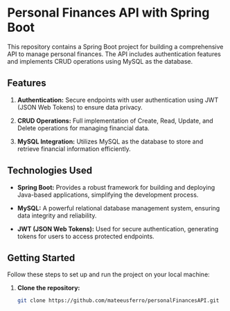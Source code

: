 # Personal Finances API with Spring Boot

This repository contains a Spring Boot project for building a comprehensive API to manage personal finances. The API includes authentication features and implements CRUD operations using MySQL as the database.

## Features

1. **Authentication:** Secure endpoints with user authentication using JWT (JSON Web Tokens) to ensure data privacy.

2. **CRUD Operations:** Full implementation of Create, Read, Update, and Delete operations for managing financial data.

3. **MySQL Integration:** Utilizes MySQL as the database to store and retrieve financial information efficiently.

## Technologies Used

- **Spring Boot:** Provides a robust framework for building and deploying Java-based applications, simplifying the development process.

- **MySQL:** A powerful relational database management system, ensuring data integrity and reliability.

- **JWT (JSON Web Tokens):** Used for secure authentication, generating tokens for users to access protected endpoints.

## Getting Started

Follow these steps to set up and run the project on your local machine:

1. **Clone the repository:**

   ```bash
   git clone https://github.com/mateeusferro/personalFinancesAPI.git
